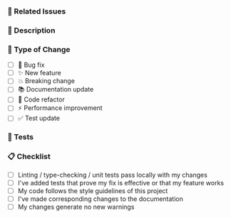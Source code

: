 
### 🔗 Related Issues

### 📝 Description

### 🔄 Type of Change
- [ ] 🐛 Bug fix
- [ ] ✨ New feature
- [ ] 💥 Breaking change
- [ ] 📚 Documentation update
- [ ] 🧹 Code refactor
- [ ] ⚡ Performance improvement
- [ ] ✅ Test update

### 🧪 Tests

### 📋 Checklist

- [ ] Linting / type-checking / unit tests pass locally with my changes
- [ ] I've added tests that prove my fix is effective or that my feature works
- [ ] My code follows the style guidelines of this project
- [ ] I've made corresponding changes to the documentation
- [ ] My changes generate no new warnings

